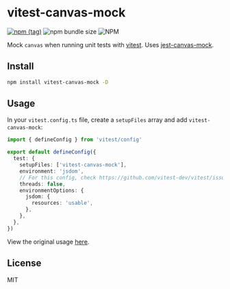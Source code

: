 # vitest-canvas-mock

[![npm (tag)](https://img.shields.io/npm/v/vitest-canvas-mock?style=flat&colorA=000000&colorB=000000)](https://www.npmjs.com/package/vitest-canvas-mock) ![npm bundle size](https://img.shields.io/bundlephobia/minzip/vitest-canvas-mock?style=flat&colorA=000000&colorB=000000) ![NPM](https://img.shields.io/npm/l/vitest-canvas-mock?style=flat&colorA=000000&colorB=000000)

Mock `canvas` when running unit tests with [vitest](https://vitest.dev/). Uses [jest-canvas-mock](https://github.com/hustcc/jest-canvas-mock).

## Install

```bash
npm install vitest-canvas-mock -D
```

## Usage

In your `vitest.config.ts` file, create a `setupFiles` array and add `vitest-canvas-mock`:

```ts
import { defineConfig } from 'vitest/config'

export default defineConfig({
  test: {
    setupFiles: ['vitest-canvas-mock'],
    environment: 'jsdom',
    // For this config, check https://github.com/vitest-dev/vitest/issues/740
    threads: false,
    environmentOptions: {
      jsdom: {
        resources: 'usable',
      },
    },
  },
})
```

View the original usage [here](https://github.com/hustcc/jest-canvas-mock).

## License

MIT
